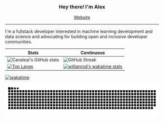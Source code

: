 
<h3 align="center">Hey there! I'm Alex</h3>
<p align="center">
  <a href="https://alexcanalesportfolio.netlify.app/">Website</a>
</p>

---
I'm a fullstack developer interested in machine learning development and data science and advocating for building open and inclusive developer communities. 


| Stats | Continuous |
| ----------- | ----------- |
| ![Canaleal's GitHub stats](https://github-readme-stats.vercel.app/api?username=canaleal&include_all_commits=true&count_private=true&theme=tokyonight) | ![GitHub Streak](https://github-readme-streak-stats.herokuapp.com/?user=canaleal&theme=tokyonight) |
| [![Top Langs](https://github-readme-stats.vercel.app/api/top-langs/?username=canaleal&hide=jupyter%20notebook&langs_count=16&layout=compact&theme=tokyonight)](https://github.com/anuraghazra/github-readme-stats) | [![willianrod's wakatime stats](https://github-readme-stats.vercel.app/api/wakatime?username=canaleal&theme=tokyonight)](https://github.com/anuraghazra/github-readme-stats) |


 [![wakatime](https://wakatime.com/badge/user/0f755351-8a08-46e6-908f-bba08f33e728.svg)](https://wakatime.com/@0f755351-8a08-46e6-908f-bba08f33e728)






![snake gif](https://github.com/canaleal/canaleal/blob/output/github-contribution-grid-snake-dark.svg)
